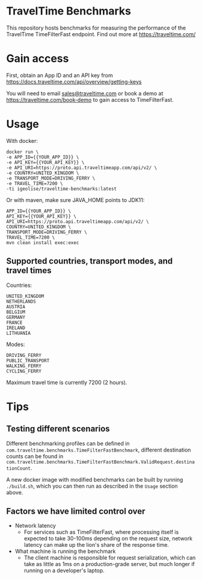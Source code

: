 # TravelTime Benchmarks

This repository hosts benchmarks for measuring the performance of the TravelTime TimeFilterFast endpoint. Find out more at https://traveltime.com/

# Gain access

First, obtain an App ID and an API key from https://docs.traveltime.com/api/overview/getting-keys 

You will need to email sales@traveltime.com or book a demo at https://traveltime.com/book-demo to gain access to TimeFilterFast.  

# Usage

With docker:

```
docker run \
-e APP_ID={{YOUR_APP_ID}} \
-e API_KEY={{YOUR_API_KEY}} \
-e API_URI=https://proto.api.traveltimeapp.com/api/v2/ \
-e COUNTRY=UNITED_KINGDOM \
-e TRANSPORT_MODE=DRIVING_FERRY \
-e TRAVEL_TIME=7200 \
-ti igeolise/traveltime-benchmarks:latest
```

Or with maven, make sure JAVA_HOME points to JDK11:

```
APP_ID={{YOUR_APP_ID}} \
API_KEY={{YOUR_API_KEY}} \
API_URI=https://proto.api.traveltimeapp.com/api/v2/ \
COUNTRY=UNITED_KINGDOM \
TRANSPORT_MODE=DRIVING_FERRY \
TRAVEL_TIME=7200 \
mvn clean install exec:exec
```

## Supported countries, transport modes, and travel times
Countries:
```
UNITED_KINGDOM 
NETHERLANDS
AUSTRIA
BELGIUM
GERMANY
FRANCE
IRELAND
LITHUANIA
```
Modes:
```
DRIVING_FERRY
PUBLIC_TRANSPORT
WALKING_FERRY
CYCLING_FERRY
```

Maximum travel time is currently 7200 (2 hours).

# Tips

## Testing different scenarios

Different benchmarking profiles can be defined in `com.traveltime.benchmarks.TimeFilterFastBenchmark`, different destination counts can be found in `com.traveltime.benchmarks.TimeFilterFastBenchmark.ValidRequest.destinationCount`. 

A new docker image with modified benchmarks can be built by running `./build.sh`, which you can then run as described in the `Usage` section above.

## Factors we have limited control over

* Network latency
  * For services such as TimeFilterFast, where processing itself is expected to take 30-100ms depending on the request size, network latency can make up the lion's share of the response time.
* What machine is running the benchmark
  * The client machine is responsible for request serialization, which can take as little as 1ms on a production-grade server, but much longer if running on a developer's laptop. 